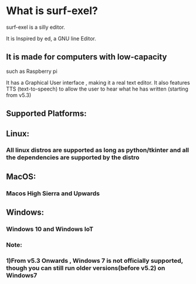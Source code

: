 # What is surf-exel?

surf-exel is a silly editor.<br/>

It is Inspired by ed, a GNU line Editor.<br/>


## It is made for computers with low-capacity<br/>
such as Raspberry pi <br/>


It has a Graphical User interface , making it a real text editor.
It also features TTS (text-to-speech) to allow the user to hear what he has written (starting from v5.3)

## Supported Platforms:
## Linux:
### All linux distros are supported as long as python/tkinter and all the dependencies are supported by the distro


## MacOS:
### Macos High Sierra and Upwards


## Windows:
### Windows 10 and Windows IoT




### Note: 
### 1)From v5.3 Onwards , Windows 7 is not officially supported, though you can still run older versions(before v5.2) on Windows7 



